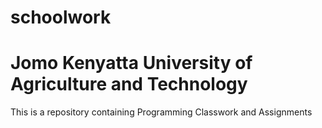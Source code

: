 # schoolwork
# Jomo Kenyatta University of Agriculture and Technology
This is a repository containing Programming Classwork and Assignments

